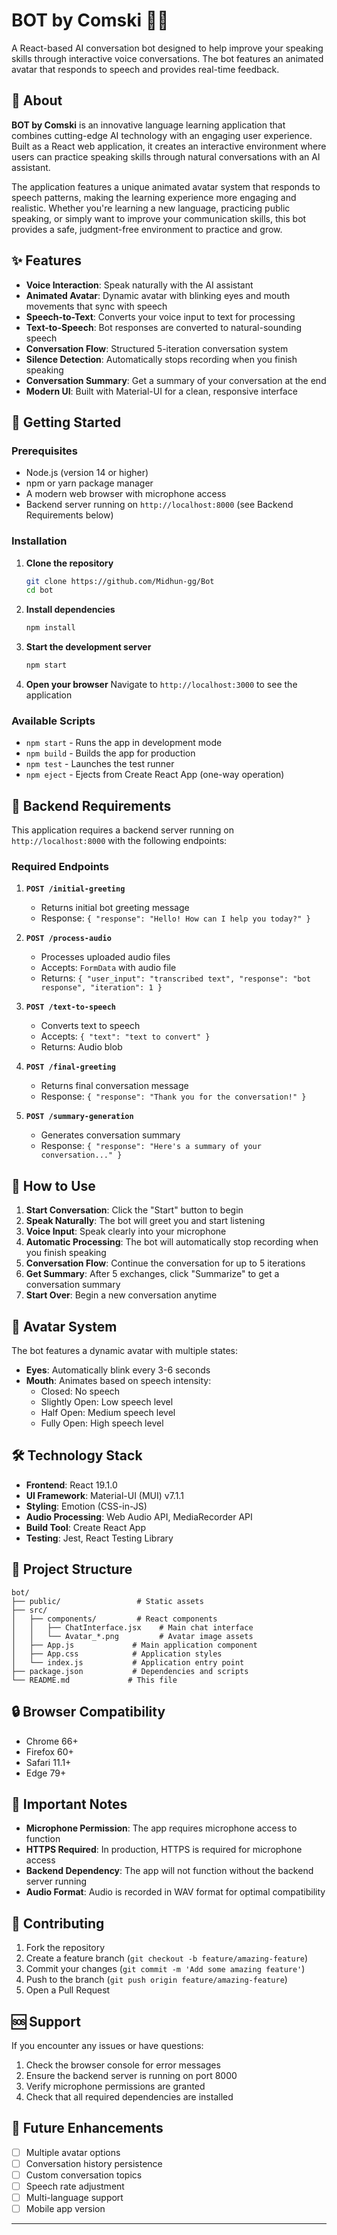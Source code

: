 # BOT by Comski 🎤🤖

A React-based AI conversation bot designed to help improve your speaking skills through interactive voice conversations. The bot features an animated avatar that responds to speech and provides real-time feedback.

## 📖 About

**BOT by Comski** is an innovative language learning application that combines cutting-edge AI technology with an engaging user experience. Built as a React web application, it creates an interactive environment where users can practice speaking skills through natural conversations with an AI assistant.

The application features a unique animated avatar system that responds to speech patterns, making the learning experience more engaging and realistic. Whether you're learning a new language, practicing public speaking, or simply want to improve your communication skills, this bot provides a safe, judgment-free environment to practice and grow.

## ✨ Features

- **Voice Interaction**: Speak naturally with the AI assistant
- **Animated Avatar**: Dynamic avatar with blinking eyes and mouth movements that sync with speech
- **Speech-to-Text**: Converts your voice input to text for processing
- **Text-to-Speech**: Bot responses are converted to natural-sounding speech
- **Conversation Flow**: Structured 5-iteration conversation system
- **Silence Detection**: Automatically stops recording when you finish speaking
- **Conversation Summary**: Get a summary of your conversation at the end
- **Modern UI**: Built with Material-UI for a clean, responsive interface

## 🚀 Getting Started

### Prerequisites

- Node.js (version 14 or higher)
- npm or yarn package manager
- A modern web browser with microphone access
- Backend server running on `http://localhost:8000` (see Backend Requirements below)

### Installation

1. **Clone the repository**

   ```bash
   git clone https://github.com/Midhun-gg/Bot
   cd bot
   ```

2. **Install dependencies**

   ```bash
   npm install
   ```

3. **Start the development server**

   ```bash
   npm start
   ```

4. **Open your browser**
   Navigate to `http://localhost:3000` to see the application

### Available Scripts

- `npm start` - Runs the app in development mode
- `npm build` - Builds the app for production
- `npm test` - Launches the test runner
- `npm eject` - Ejects from Create React App (one-way operation)

## 🔧 Backend Requirements

This application requires a backend server running on `http://localhost:8000` with the following endpoints:

### Required Endpoints

1. **`POST /initial-greeting`**

   - Returns initial bot greeting message
   - Response: `{ "response": "Hello! How can I help you today?" }`

2. **`POST /process-audio`**

   - Processes uploaded audio files
   - Accepts: `FormData` with audio file
   - Returns: `{ "user_input": "transcribed text", "response": "bot response", "iteration": 1 }`

3. **`POST /text-to-speech`**

   - Converts text to speech
   - Accepts: `{ "text": "text to convert" }`
   - Returns: Audio blob

4. **`POST /final-greeting`**

   - Returns final conversation message
   - Response: `{ "response": "Thank you for the conversation!" }`

5. **`POST /summary-generation`**
   - Generates conversation summary
   - Response: `{ "response": "Here's a summary of your conversation..." }`

## 🎯 How to Use

1. **Start Conversation**: Click the "Start" button to begin
2. **Speak Naturally**: The bot will greet you and start listening
3. **Voice Input**: Speak clearly into your microphone
4. **Automatic Processing**: The bot will automatically stop recording when you finish speaking
5. **Conversation Flow**: Continue the conversation for up to 5 iterations
6. **Get Summary**: After 5 exchanges, click "Summarize" to get a conversation summary
7. **Start Over**: Begin a new conversation anytime

## 🎨 Avatar System

The bot features a dynamic avatar with multiple states:

- **Eyes**: Automatically blink every 3-6 seconds
- **Mouth**: Animates based on speech intensity:
  - Closed: No speech
  - Slightly Open: Low speech level
  - Half Open: Medium speech level
  - Fully Open: High speech level

## 🛠️ Technology Stack

- **Frontend**: React 19.1.0
- **UI Framework**: Material-UI (MUI) v7.1.1
- **Styling**: Emotion (CSS-in-JS)
- **Audio Processing**: Web Audio API, MediaRecorder API
- **Build Tool**: Create React App
- **Testing**: Jest, React Testing Library

## 📁 Project Structure

```
bot/
├── public/                 # Static assets
├── src/
│   ├── components/         # React components
│   │   ├── ChatInterface.jsx    # Main chat interface
│   │   └── Avatar_*.png         # Avatar image assets
│   ├── App.js             # Main application component
│   ├── App.css            # Application styles
│   └── index.js           # Application entry point
├── package.json           # Dependencies and scripts
└── README.md             # This file
```

## 🔒 Browser Compatibility

- Chrome 66+
- Firefox 60+
- Safari 11.1+
- Edge 79+

## 🚨 Important Notes

- **Microphone Permission**: The app requires microphone access to function
- **HTTPS Required**: In production, HTTPS is required for microphone access
- **Backend Dependency**: The app will not function without the backend server running
- **Audio Format**: Audio is recorded in WAV format for optimal compatibility

## 🤝 Contributing

1. Fork the repository
2. Create a feature branch (`git checkout -b feature/amazing-feature`)
3. Commit your changes (`git commit -m 'Add some amazing feature'`)
4. Push to the branch (`git push origin feature/amazing-feature`)
5. Open a Pull Request

## 🆘 Support

If you encounter any issues or have questions:

1. Check the browser console for error messages
2. Ensure the backend server is running on port 8000
3. Verify microphone permissions are granted
4. Check that all required dependencies are installed

## 🔮 Future Enhancements

- [ ] Multiple avatar options
- [ ] Conversation history persistence
- [ ] Custom conversation topics
- [ ] Speech rate adjustment
- [ ] Multi-language support
- [ ] Mobile app version

---
